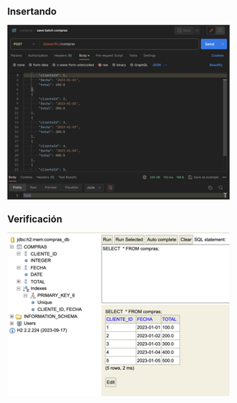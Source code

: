 ## Insertando

![insert.png](..%2Fimg%2Finsert.png)


## Verificación

![query.png](..%2Fimg%2Fquery.png)